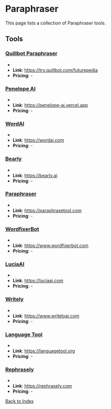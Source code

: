 # Paraphraser

This page lists a collection of Paraphraser tools.

## Tools

### [Quillbot Paraphraser](https://try.quillbot.com/futurepedia)
-
- **Link**: https://try.quillbot.com/futurepedia
- **Pricing**: -

### [Penelope AI](https://penelope-ai.vercel.app)
-
- **Link**: https://penelope-ai.vercel.app
- **Pricing**: -

### [WordAI](https://wordai.com)
-
- **Link**: https://wordai.com
- **Pricing**: -

### [Bearly](https://bearly.ai)
-
- **Link**: https://bearly.ai
- **Pricing**: -

### [Paraphraser](https://paraphrasetool.com)
-
- **Link**: https://paraphrasetool.com
- **Pricing**: -

### [WordfixerBot](https://www.wordfixerbot.com)
-
- **Link**: https://www.wordfixerbot.com
- **Pricing**: -

### [LuciaAI](https://luciaai.com)
-
- **Link**: https://luciaai.com
- **Pricing**: -

### [Writely](https://www.writelyai.com)
-
- **Link**: https://www.writelyai.com
- **Pricing**: -

### [Language Tool](https://languagetool.org)
-
- **Link**: https://languagetool.org
- **Pricing**: -

### [Rephrasely](https://rephrasely.com)
-
- **Link**: https://rephrasely.com
- **Pricing**: -


[Back to Index](../README.MD)
